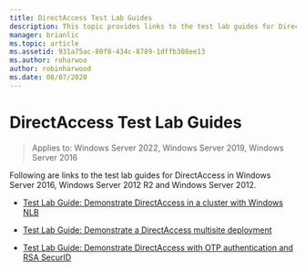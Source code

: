 ```yaml
---
title: DirectAccess Test Lab Guides
description: This topic provides links to the test lab guides for DirectAccess in Windows Server 2016.
manager: brianlic
ms.topic: article
ms.assetid: 931a75ac-80f8-434c-8789-1dffb308ee13
ms.author: roharwoo
author: robinharwood
ms.date: 08/07/2020
---
```

# DirectAccess Test Lab Guides

>Applies to: Windows Server 2022, Windows Server 2019, Windows Server 2016

Following are links to the test lab guides for DirectAccess in Windows Server 2016, Windows Server 2012 R2 and Windows Server 2012.

- [Test Lab Guide: Demonstrate DirectAccess in a cluster with Windows NLB](tlg-cluster-nlb/Test-Lab-Guide-Demonstrate-DirectAccess-in-a-Cluster-with-Windows-NLB.md)

- [Test Lab Guide: Demonstrate a DirectAccess multisite deployment](tlg-multisite/Test-Lab-Guide-Demonstrate-a-DirectAccess-Multisite-Deployment.md)

- [Test Lab Guide: Demonstrate DirectAccess with OTP authentication and RSA SecurID](tlg-otp-securid/Test-Lab-Guide-Demonstrate-DirectAccess-with-OTP-Authentication-and-RSA-SecurID.md)
